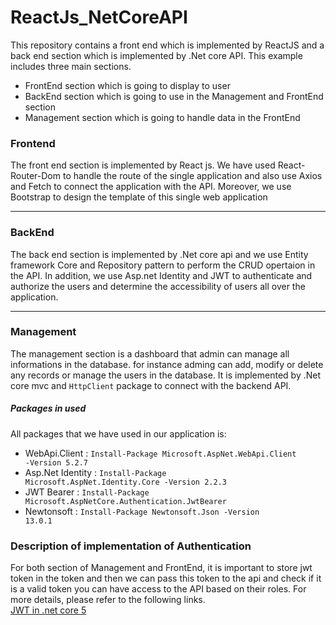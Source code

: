 # ReactJs_NetCoreAPI
This repository contains a front end which is implemented by ReactJS and a back end section which is implemented by .Net core API.
This example includes three main sections.
- FrontEnd section which is going to display to user
- BackEnd section which is going to use in the Management and FrontEnd section
- Management section which is going to handle data in the FrontEnd

<h3>Frontend</h3>
The front end section is implemented by React js. We have used React-Router-Dom to handle the route of the single application and also use Axios and Fetch to connect the application with the API. Moreover, we use Bootstrap to design the template of this single web application

<hr/>
<h3>BackEnd</h3>
The back end section is implemented by .Net core api and we use Entity framework Core and Repository pattern to perform the CRUD opertaion in the API. In addition, we use Asp.net Identity and JWT to authenticate and authorize the users and determine the accessibility of users all over the application.

<hr/>
<h3>Management</h3>
The management section is a dashboard that admin can manage all informations in the database. for instance adming can add, modify or delete any records or manage the users in the database. It is implemented by .Net core mvc and <code>HttpClient</code> package to connect with the backend API.

<h5>Packages in used</h5>
All packages that we have used in our application is: 

- WebApi.Client : <code>Install-Package Microsoft.AspNet.WebApi.Client -Version 5.2.7</code>
- Asp.Net Identity : <code>Install-Package Microsoft.AspNet.Identity.Core -Version 2.2.3</code>
- JWT Bearer : <code>Install-Package Microsoft.AspNetCore.Authentication.JwtBearer</code>
- Newtonsoft : <code>Install-Package Newtonsoft.Json -Version 13.0.1</code>

<h3>Description of implementation of Authentication</h3>
For both section of Management and FrontEnd, it is important to store jwt token in the token and then we can pass this token to the api and check if it is a valid token you can have access to the API based on their roles. For more details, please refer to the following links.
<br/>
<a href="https://medium.com/c-sharp-progarmming/asp-net-core-5-jwt-authentication-tutorial-with-example-api-aa59e80d02da">JWT in .net core 5</a>
